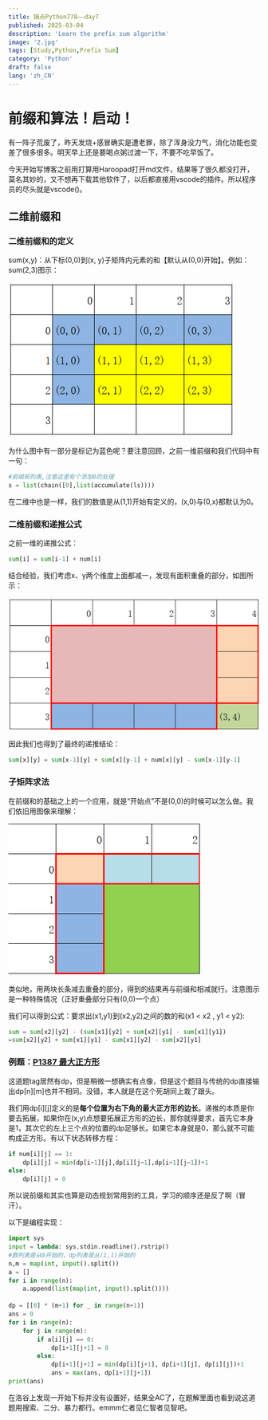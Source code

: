 ```yaml
---
title: 搞点Python778——day7
published: 2025-03-04
description: 'Learn the prefix sum algorithm'
image: '2.jpg'
tags: [Study,Python,Prefix Sum]
category: 'Python'
draft: false
lang: 'zh_CN'
---
```


# 前缀和算法！启动！

有一阵子荒废了，昨天发烧+感冒确实是遭老罪，除了浑身没力气，消化功能也变差了很多很多。明天早上还是要喝点粥过渡一下，不要不吃早饭了。

今天开始写博客之前用打算用Haroopad打开md文件，结果等了很久都没打开，莫名其妙的，又不想再下载其他软件了，以后都直接用vscode的插件。所以程序员的尽头就是vscode()。

## 二维前缀和

### 二维前缀和的定义

sum(x,y)：从下标(0,0)到(x, y)子矩阵内元素的和【默认从(0,0)开始】。例如：sum(2,3)图示：

![](1.png)

为什么图中有一部分是标记为蓝色呢？要注意回顾，之前一维前缀和我们代码中有一句：

```python
#前缀和列表,注意这里有个添加0的处理
s = list(chain([0],list(accumulate(ls))))
```

在二维中也是一样，我们的数值是从(1,1)开始有定义的，(x,0)与(0,x)都默认为0。

### 二维前缀和递推公式

之前一维的递推公式：

```python
sum[i] = sum[i-1] + num[i]
```

结合经验，我们考虑x、y两个维度上面都减一，发现有面积重叠的部分，如图所示：

![](2.png)

因此我们也得到了最终的递推结论：

```python
sum[x][y] = sum[x-1][y] + sum[x][y-1] + num[x][y] - sum[x-1][y-1]
```

### 子矩阵求法

在前缀和的基础之上的一个应用，就是“开始点”不是(0,0)的时候可以怎么做。我们依旧用图像来理解：

![](3.png)

类似地，用两块长条减去重叠的部分，得到的结果再与前缀和相减就行。注意图示是一种特殊情况（正好重叠部分只有(0,0)一个点）

我们可以得到公式：要求出(x1,y1)到(x2,y2)之间的数的和(x1 < x2 , y1 < y2):

```python
sum = sum[x2][y2] - (sum[x1][y2] + sum[x2][y1] - sum[x1][y1])
=sum[x2][y2] + sum[x1][y1] - sum[x1][y2] - sum[x2][y1]
```

### 例题：[P1387 最大正方形](https://www.luogu.com.cn/problem/P1387)

这道题tag居然有dp，但是稍微一想确实有点像，但是这个题目与传统的dp直接输出dp\[n\][m]也并不相同。没错，本人就是在这个死胡同上栽了跟头。

我们用dp\[i\][j]定义的是**每个位置为右下角的最大正方形的边长**。递推的本质是你要去拓展，如果你在(x,y)点想要拓展正方形的边长，那你就得要求，首先它本身是1，其次它的左上三个点的位置的dp足够长。如果它本身就是0，那么就不可能构成正方形。有以下状态转移方程：

```python
if num[i][j] == 1:
    dp[i][j] = min(dp[i−1][j],dp[i][j−1],dp[i−1][j−1])+1
else:
    dp[i][j] = 0
```

所以说前缀和其实也算是动态规划常用到的工具，学习的顺序还是反了啊（冒汗）。

以下是编程实现：

```python
import sys
input = lambda: sys.stdin.readline().rstrip()
#数列表是从0开始的，dp列表是从(1,1)开始的
n,m = map(int, input().split())
a = []
for i in range(n):
    a.append(list(map(int, input().split())))

dp = [[0] * (m+1) for _ in range(n+1)]
ans = 0
for i in range(n):
    for j in range(m):
        if a[i][j] == 0:
            dp[i+1][j+1] = 0
        else:
            dp[i+1][j+1] = min(dp[i][j+1], dp[i+1][j], dp[i][j])+1
            ans = max(ans, dp[i+1][j+1])
print(ans)
```

在洛谷上发现一开始下标并没有设置好，结果全AC了，在题解里面也看到说这道题用搜索、二分、暴力都行。emmm仁者见仁智者见智吧。